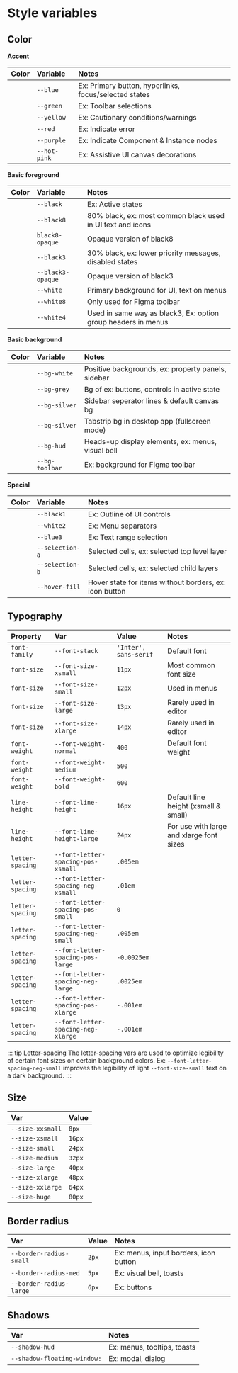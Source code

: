 # Style variables

<script>
import 'figma-plugin-ds-vue/assets/style/index.scss'
export default {
    name:'style-variables'
}
</script>

## Color

**Accent**

|                                 Color                                  | Variable     | Notes                                                 |
| :--------------------------------------------------------------------: | :----------- | :---------------------------------------------------- |
|   <span class="color-preview" style="background-color:var(--blue)"/>   | `--blue`     | Ex: Primary button, hyperlinks, focus/selected states |
|  <span class="color-preview" style="background-color:var(--green)"/>   | `--green`    | Ex: Toolbar selections                                |
|  <span class="color-preview" style="background-color:var(--yellow)"/>  | `--yellow`   | Ex: Cautionary conditions/warnings                    |
|   <span class="color-preview" style="background-color:var(--red)"/>    | `--red`      | Ex: Indicate error                                    |
|  <span class="color-preview" style="background-color:var(--purple)"/>  | `--purple`   | Ex: Indicate Component & Instance nodes               |
| <span class="color-preview" style="background-color:var(--hot-pink)"/> | `--hot-pink` | Ex: Assistive UI canvas decorations                   |

<ComponentDivider small/>

**Basic foreground**

|                                    Color                                    | Variable          | Notes                                                         |
| :-------------------------------------------------------------------------: | :---------------- | :------------------------------------------------------------ |
|     <span class="color-preview" style="background-color:var(--black)"/>     | `--black`         | Ex: Active states                                             |
|    <span class="color-preview" style="background-color:var(--black8)"/>     | `--black8`        | 80% black, ex: most common black used in UI text and icons    |
| <span class="color-preview" style="background-color:var(--black8-opaque)"/> | `black8-opaque`   | Opaque version of black8                                      |
|    <span class="color-preview" style="background-color:var(--black3)"/>     | `--black3`        | 30% black, ex: lower priority messages, disabled states       |
| <span class="color-preview" style="background-color:var(--black3-opaque)"/> | `--black3-opaque` | Opaque version of black3                                      |
|     <span class="color-preview" style="background-color:var(--white)"/>     | `--white`         | Primary background for UI, text on menus                      |
|    <span class="color-preview" style="background-color:var(--white8)"/>     | `--white8`        | Only used for Figma toolbar                                   |
|    <span class="color-preview" style="background-color:var(--white4)"/>     | `--white4`        | Used in same way as black3, Ex: option group headers in menus |

<ComponentDivider small/>

**Basic background**

|                                  Color                                   | Variable       | Notes                                              |
| :----------------------------------------------------------------------: | :------------- | :------------------------------------------------- |
|  <span class="color-preview" style="background-color:var(--bg-white)"/>  | `--bg-white`   | Positive backgrounds, ex: property panels, sidebar |
|  <span class="color-preview" style="background-color:var(--bg-grey)"/>   | `--bg-grey`    | Bg of ex: buttons, controls in active state        |
| <span class="color-preview" style="background-color:var(--bg-silver)"/>  | `--bg-silver`  | Sidebar seperator lines & default canvas bg        |
|  <span class="color-preview" style="background-color:var(--bg-black)"/>  | `--bg-silver`  | Tabstrip bg in desktop app (fullscreen mode)       |
|   <span class="color-preview" style="background-color:var(--bg-hud)"/>   | `--bg-hud`     | Heads-up display elements, ex: menus, visual bell  |
| <span class="color-preview" style="background-color:var(--bg-toolbar)"/> | `--bg-toolbar` | Ex: background for Figma toolbar                   |

<ComponentDivider small/>

**Special**

|                                   Color                                   | Variable        | Notes                                                  |
| :-----------------------------------------------------------------------: | :-------------- | :----------------------------------------------------- |
|   <span class="color-preview" style="background-color:var(--black1)"/>    | `--black1`      | Ex: Outline of UI controls                             |
|   <span class="color-preview" style="background-color:var(--white2)"/>    | `--white2`      | Ex: Menu separators                                    |
|    <span class="color-preview" style="background-color:var(--blue3)"/>    | `--blue3`       | Ex: Text range selection                               |
| <span class="color-preview" style="background-color:var(--selection-a)"/> | `--selection-a` | Selected cells, ex: selected top level layer           |
| <span class="color-preview" style="background-color:var(--selection-b)"/> | `--selection-b` | Selected cells, ex: selected child layers              |
| <span class="color-preview" style="background-color:var(--hover-fill)"/>  | `--hover-fill`  | Hover state for items without borders, ex: icon button |

<ComponentDivider/>

## Typography

| Property         | Var                                | Value                 | Notes                                    |
| :--------------- | :--------------------------------- | :-------------------- | :--------------------------------------- |
| `font-family`    | `--font-stack`                     | `'Inter', sans-serif` | Default font                             |
| `font-size`      | `--font-size-xsmall`               | `11px`                | Most common font size                    |
| `font-size`      | `--font-size-small`                | `12px`                | Used in menus                            |
| `font-size`      | `--font-size-large`                | `13px`                | Rarely used in editor                    |
| `font-size`      | `--font-size-xlarge`               | `14px`                | Rarely used in editor                    |
| `font-weight`    | `--font-weight-normal`             | `400`                 | Default font weight                      |
| `font-weight`    | `--font-weight-medium`             | `500`                 |                                          |
| `font-weight`    | `--font-weight-bold`               | `600`                 |                                          |
| `line-height`    | `--font-line-height`               | `16px`                | Default line height (xsmall & small)     |
| `line-height`    | `--font-line-height-large`         | `24px`                | For use with large and xlarge font sizes |
| `letter-spacing` | `--font-letter-spacing-pos-xsmall` | `.005em`              |                                          |
| `letter-spacing` | `--font-letter-spacing-neg-xsmall` | `.01em`               |                                          |
| `letter-spacing` | `--font-letter-spacing-pos-small`  | `0`                   |                                          |
| `letter-spacing` | `--font-letter-spacing-neg-small`  | `.005em`              |                                          |
| `letter-spacing` | `--font-letter-spacing-pos-large`  | `-0.0025em`           |                                          |
| `letter-spacing` | `--font-letter-spacing-neg-large`  | `.0025em`             |                                          |
| `letter-spacing` | `--font-letter-spacing-pos-xlarge` | `-.001em`             |                                          |
| `letter-spacing` | `--font-letter-spacing-neg-xlarge` | `-.001em`             |                                          |

::: tip Letter-spacing
The letter-spacing vars are used to optimize legibility of certain font sizes on certain background colors. Ex: `--font-letter-spacing-neg-small` improves the legibility of light `--font-size-small` text on a dark background.
:::

<ComponentDivider/>

## Size

| Var              | Value  |
| :--------------- | :----- |
| `--size-xxsmall` | `8px`  |
| `--size-xsmall`  | `16px` |
| `--size-small`   | `24px` |
| `--size-medium`  | `32px` |
| `--size-large`   | `40px` |
| `--size-xlarge`  | `48px` |
| `--size-xxlarge` | `64px` |
| `--size-huge`    | `80px` |

<ComponentDivider/>

## Border radius

| Var                     | Value | Notes                                 |
| :---------------------- | :---- | :------------------------------------ |
| `--border-radius-small` | `2px` | Ex: menus, input borders, icon button |
| `--border-radius-med`   | `5px` | Ex: visual bell, toasts               |
| `--border-radius-large` | `6px` | Ex: buttons                           |

<ComponentDivider/>

## Shadows

| Var                         | Notes                       |
| :-------------------------- | :-------------------------- |
| `--shadow-hud`              | Ex: menus, tooltips, toasts |
| `--shadow-floating-window:` | Ex: modal, dialog           |
